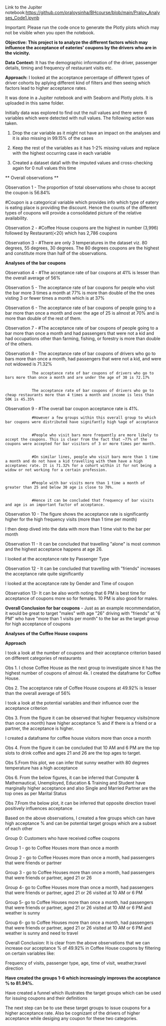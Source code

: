 Link to the Jupiter notebook:https://github.com/praloysinha/BHcourse/blob/main/Praloy_Analyses_Code1.ipynb

Important: Please run the code once to generate the Plotly plots which may not be visible when you open the notebook.

**Objective: This project is to analyze the different factors which may influence the acceptance of eateries' coupons by the drivers who are in the vicinity.**


**Data Context:** It has the demographic information of the driver, passenger details, timing and frequency of restaurant visits etc.


**Approach:** I looked at the acceptance percentage of different types of driver cohorts by aplying different kind of filters and then seeing which factors lead to higher acceptance rates.


It was done in a Jupiter notebook and with Seaborn and Plotly plots. It is uploaded in this same folder. 


Initially data was explored to find out the null values and there were 6 variables which were detected with null values. The following action was taken.


1. Drop the car variable as it might not have an impact on the analyses and it is also missing in 99.15% of the cases

   
3. Keep the rest of the variables as it has 1-2% missing values and replace with the highest occurring case in each variable

   
5. Created a dataset data1 with the imputed values and cross-checking again for 0 null values this time
   
   
** Overall observations  **


Observation 1 - The proportion of total observations who chose to accept the coupon is 56.84%


#Coupon is a categorical variable which provides info which type of eatery is eating place is providing the discount. Hence the counts of the different types of coupons will provide a consolidated picture of the relative availability.


Observation 2 - #Coffee House coupons are the highest in number (3,996) followed by Restaurant(<20) which has 2,786 coupons


Observation 3 - #There are only 3 temperatures in the dataset viz. 80 degrees, 55 degrees, 30 degrees. The 80 degrees coupons are the highest and constitute more than half of the observations.



**Analyses of the bar coupons**


Observation 4 - #The acceptance rate of bar coupons at 41% is lesser than the overall average of 56% 


Observation 5 - The acceptance rate of bar coupons for people who visit the bar more 3 times a month at 77% is more than double of the the ones visting 3 or fewer times a month which is at 37%


Observation 6 - The acceptance rate of bar coupons of people going to a bar more than once a month and over the age of 25 is almost at 70% and is more than double of the rest of them.


Observation 7 - #The acceptance rate of bar coupons of people going to a bar more than once a month and  had passengers that were not a kid and had occupations other than farming, fishing, or forestry is more than double of the others.


Observation 8 - The acceptance rate of bar coupons of drivers who go to bars more than once a month, had passengers that were not a kid, and were not widowed is 71.32%


                The acceptance rate of bar coupons of drivers who go to bars more than once a month and are under the age of 30 is 72.17%

                
                The acceptance rate of bar coupons of drivers who go to cheap restaurants more than 4 times a month and income is less than 50K is 45.35%

                
Observation 9 - #The overall bar coupon acceptance rate is 41%. 


                #However a few groups within this overall group to which bar coupons were distributed have signifantly high %age of acceptance

                
                #People who visit bars more frequently are more likely to accept the coupons. This is clear from the fact that ~77% of the coupons were accepted for bar visitors of 3 or more times per month.

                
                #On similar lines, people who visit bars more than 1 time a month and do not have a kid travelling with them have a high acceptanec rate. It is 71.32% for a cohort within it for not being a widow or not working for a certain profession.

                
                #People with bar visits more than 1 time a month of greater than 25 and below 30 age is close to 70%. 

                
                #Hence it can be concluded that frequency of bar visits and age is an important factor of acceptance.

                
Observation 10 - The figure shows the acceptance rate is significantly higher for the high frequency visits (more than 1 time per month)


I then deep dived into the data with more than 1 time visit to the bar per month


Observation 11 - It can be concluded that travelling "alone" is most common and the highest acceptance happens at age 26. 


I looked at the acceptance rate by Passenger Type


Observation 12 - It can be concluded that travelling with "friends" increases the acceptance rate quite significantly


I looked at the acceptance rate by Gender and Time of coupon


Observation 13- It can be also worth noting that 6 PM is best time for acceptance of coupons more so for females. 10 PM is also good for males.


**Overall Conclusion for bar coupons** - Just as an example recommendation, it would be great to target "males" with age "26" driving with "friends" at "6 PM" who have "more than 1 visits per month" to the bar as the target group for high acceptance of coupons


**Analyses of the Coffee House coupons**


**Approach**


I took a look at the number of coupons and their acceptance criterion based on different categories of restaurants


Obs 1. I chose Coffee House as the next group to investigate since it has the highest number of coupons of almost 4k.  I created the dataframe for Coffee House.


Obs 2. The acceptance rate of Coffee House coupons at 49.92% is lesser than the overall average of 56%


I took a look at the potential variables and their influence over the acceptance criterion 


Obs 3. From the figure it can be observed that higher frequency visits(more than once a month) have higher acceptance % and if there is a friend or a partner, the acceptance is higher.


I created a dataframe for coffee house visitors more than once a month


Obs 4. From the figure it can be concluded that 10 AM and 6 PM are the top slots to drink coffee and ages 21 and 26 are the top ages to target. 


Obs 5.From this plot, we can infer that sunny weather with 80 degrees temperature has a high acceptance


Obs 6. From the below figures, it can be inferred that Computer & Mathemautical, Unemployed, Education & Training and Student have marginally higher acceptance and also Single and Married Partner are the top ones as per Marital Status


Obs 7.From the below plot, it can be inferred that opposite direction travel positively influences acceptance


Based on the above observations, I created a few groups which can have high acceptance % and can be potential target groups which are a subset of each other 


Group 0: Customers who have received coffee coupons


Group 1 - go to Coffee Houses more than once a month


Group 2 - go to Coffee Houses more than once a month, had passengers that were friends or partner


Group 3 - go to Coffee Houses more than once a month, had passengers that were friends or partner, aged 21 or 26


Group 4- go to Coffee Houses more than once a month, had passengers that were friends or partner, aged 21 or 26 visited at 10 AM or 6 PM


Group 5- go to Coffee Houses more than once a month, had passengers that were friends or partner, aged 21 or 26 visited at 10 AM or 6 PM and weather is sunny


Group 6- go to Coffee Houses more than once a month, had passengers that were friends or partner, aged 21 or 26 visited at 10 AM or 6 PM and weather is sunny and need to travel 


Overall Conclusion: It is clear from the above observations that we can increase our acceptance % of 49.92% in Coffee House coupons by filtering on certain variables like:


Frequency of visits, passenger type, age, time of visit, weather,travel direction


**Have created the groups 1-6 which increasingly improves the acceptance % to 81.94%.**


Have created a funnel which illustrates the target groups which can be used for issuing coupons and their definitions


The next step can be to use these target groups to issue coupons for a higher acceptance rate. Also be cognizant of the drivers of higher acceptance while desiging any coupon for these two categories.


